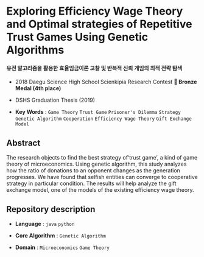# Exploring Efficiency Wage Theory and Optimal strategies of Repetitive Trust Games Using Genetic Algorithms
#### 유전 알고리즘을 활용한 효율임금이론 고찰 및 반복적 신뢰 게임의 최적 전략 탐색


- 2018 Daegu Science High School Scienkipia Research Contest **🥉 Bronze Medal  (4th place)**

- DSHS Graduation Thesis (2019) 


 * **Key Words** : `Game Theory` `Trust Game` `Prisoner's Dilemma` `Strategy`  `Genetic Algorithm` `Cooperation` `Efficiency Wage Theory` `Gift Exchange Model`

## Abstract
  The research objects to find the best strategy of‘trust game’, a kind of game theory of microeconomics. Using genetic algorithm, this study analyzes how the ratio of donations to an opponent changes as the generation progresses. We have found that selfish entities can converge to cooperative strategy in particular condition. The results will help analyze the gift exchange model, one of the models of the existing efficiency wage theory.

## Repository description
- **Language** : `java` `python`

- **Core Algorithm** : `Genetic Algorithm`

- **Domain** : `Microeconomics` `Game Theory`
